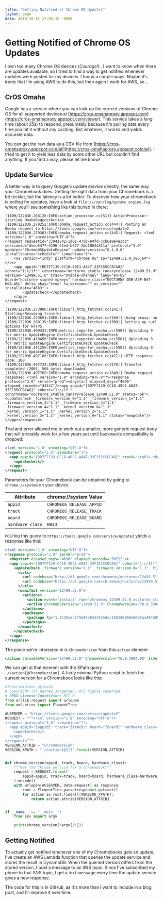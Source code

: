 ```yaml
---
title: "Getting Notified of Chrome OS Updates"
layout: page
date: 2019-10-11 17:09:10 -0000
---
```


# Getting Notified of Chrome OS Updates

I own too many Chrome OS devices (*Courage!*) . I want to know when there are updates available, so I tried to find a way to get notified whenever updates were posted for my devices. I found a couple ways. Maybe it's ironic that I'm using AWS to do this, but then again I work for AWS, so...

## CrOS Omaha
Google has a service where you can look up the current versions of Chrome OS for all supported devices at [https://cros-omahaproxy.appspot.com](https://cros-omahaproxy.appspot.com/viewer). This service takes a *long* time (about 25s) to respond, presumably because it's pulling data every time you hit it without any caching. But whatever, it works and yields accurate data.

You can get the raw data as a CSV file from [https://cros-omahaproxy.appspot.com/all](https://cros-omahaproxy.appspot.com/all). I tried to get it to yield less data by some other URL but couldn't find anything. If you find a way, please let me know!

## Update Service
A better way is to query Google's update service directly, the same way your Chromebook does. Getting the right data from your Chromebook is a bit trickier, but the latency is a lot better. To discover how your chromebook is polling for updates, have a look at `file:///var/log/update_engine.log` where you'll see something like this buried in there:

```log
[1109/122036.268126:INFO:action_processor.cc(51)] ActionProcessor: starting OmahaRequestAction
[1109/122036.270252:INFO:omaha_request_action.cc(444)] Posting an Omaha request to https://tools.google.com/service/update2
[1109/122036.270303:INFO:omaha_request_action.cc(445)] Request: <?xml version="1.0" encoding="UTF-8"?>
<request requestid="33041542-1d01-475b-84fd-ccb6e8e4e3cb" sessionid="deea5477-4296-41ed-b627-2dd1063d311a" protocol="3.0" updater="ChromeOSUpdateEngine" updaterversion="0.1.0.0" installsource="scheduler" ismachine="1">
    <os version="Indy" platform="Chrome OS" sp="12499.51.0_x86_64"></os>
    <app appid="{BD7F7139-CC18-49C1-A847-33F155CCBCA8}" cohort="1:c/1f:" cohortname="nocturne_stable_canaryrelease_12499.51.0" version="12499.51.0" track="stable-channel" lang="en-US" board="nocturne-signed-mpkeys" hardware_class="NOCTURNE D5B-A5F-B47-H6A-A5L" delta_okay="true" fw_version="" ec_version="" installdate="4683" >
        <updatecheck></updatecheck>
    </app>
</request>

[1109/122036.273080:INFO:libcurl_http_fetcher.cc(141)] Starting/Resuming transfer
[1109/122036.279691:INFO:libcurl_http_fetcher.cc(160)] Using proxy: no
[1109/122036.280139:INFO:libcurl_http_fetcher.cc(300)] Setting up curl options for HTTPS
[1109/122036.409431:INFO:metrics_reporter_omaha.cc(550)] Uploading 0 for metric UpdateEngine.CertificateCheck.UpdateCheck
[1109/122036.410456:INFO:metrics_reporter_omaha.cc(550)] Uploading 0 for metric UpdateEngine.CertificateCheck.UpdateCheck
[1109/122036.411256:INFO:metrics_reporter_omaha.cc(550)] Uploading 0 for metric UpdateEngine.CertificateCheck.UpdateCheck
[1109/122036.497188:INFO:libcurl_http_fetcher.cc(471)] HTTP response code: 200
[1109/122036.497724:INFO:libcurl_http_fetcher.cc(578)] Transfer completed (200), 566 bytes downloaded
[1109/122036.497789:INFO:omaha_request_action.cc(840)] Omaha request response: <?xml version="1.0" encoding="UTF-8"?><response protocol="3.0" server="prod"><daystart elapsed_days="4695" elapsed_seconds="44437"/><app appid="{BD7F7139-CC18-49C1-A847-33F155CCBCA8}" cohort="1:c/1f:" cohortname="nocturne_stable_canaryrelease_12499.51.0" status="ok"><updatecheck _firmware_version_0="1.1" _firmware_version_1="1.1" _firmware_version_2="1.1" _firmware_version_3="1.1" _firmware_version_4="1.1" _kernel_version_0="1.1" _kernel_version_1="1.1" _kernel_version_2="1.1" _kernel_version_3="1.1" _kernel_version_4="1.1" status="noupdate"/></app></response>
```

Trial and error allowed me to work out a smaller, more generic request body that will probably work for a few years yet until backwards compatibility is dropped:

```xml
<?xml version="1.0" encoding="UTF-8"?>
<request protocol="3.0" ismachine="1">
  <app appid="{BD7F7139-CC18-49C1-A847-33F155CCBCA8}" track="stable-channel" board="nocturne-signed-mpkeys" hardware_class="NOCTURNE D5B-A5F-B47-H6A-A5L" delta_okay="false">
    <updatecheck/>
  </app>
</request>
```

Parameters for your Chromebook can be obtained by going to `chrome://system` on your device.

|Attribute|chrome://system Value|
|--|--|
|`appid`|`CHROMEOS_RELEASE_APPID`|
|`track`|`CHROMEOS_RELEASE_TRACK`|
|`board`|`CHROMEOS_RELEASE_BOARD`|
|`hardware_class`|`HWID`|

`POST`ing this query to `https://tools.google.com/service/update2` yields a response like this:

```xml
<?xml version="1.0" encoding="UTF-8"?>
<response protocol="3.0" server="prod">
  <daystart elapsed_days="4696" elapsed_seconds="30722"/>
  <app appid="{BD7F7139-CC18-49C1-A847-33F155CCBCA8}" cohort="1:c/1f:" cohortname="nocturne_stable_canaryrelease_12499.51.0" status="ok">
    <updatecheck _firmware_version="1.1" _firmware_version_0="1.1" _firmware_version_1="1.1" _firmware_version_2="1.1" _firmware_version_3="1.1" _firmware_version_4="1.1" _kernel_version="1.1" _kernel_version_0="1.1" _kernel_version_1="1.1" _kernel_version_2="1.1" _kernel_version_3="1.1" _kernel_version_4="1.1" status="ok">
      <urls>
        <url codebase="http://dl.google.com/chromeos/nocturne/12499.51.0/stable-channel/"/>
        <url codebase="https://dl.google.com/chromeos/nocturne/12499.51.0/stable-channel/"/>
      </urls>
      <manifest version="12499.51.0">
        <actions>
          <action event="install" run="chromeos_12499.51.0_nocturne_stable-channel_full_mp.bin-e52a7b4317aacd1689bc610656a9bcfb.signed"/>
          <action ChromeOSVersion="12499.51.0" ChromeVersion="78.0.3904.92" IsDeltaPayload="false" MaxDaysToScatter="14" MetadataSignatureRsa="okC/hvhqmQnerQ33y4AWPYFI6yGLHKIPOmzKzb/ri4odvKEmr1KKMWvgXLxzTFTorBpl2I/Wrx634E61cMQSssQKPUQ9hAFXdSorIuO60kEgGZivQVMR4kktETka84SCuORgOzum9VN27V9MQyG3+CIS+C1BflPPGXPd6zw35FTh4LI4HkX6cIy6kTldxZt9V7XywEdLuZpQZmC2PI3kr1Nf9B+scgTwdHaoq9g2hCmbsxq+ivPKVjfVRrWNwVUVnERJs5WfK+27qmuf6a8piC2wl3ApyqzYda4iY/QLsWTuROYVNbf7YWKrPQF1QpzeWLmgDtuAThS0oLkFuGZwNw==" MetadataSize="65824" event="postinstall" sha256="MSAexfVkSoPRVl3sGQJGlY4Gl6pJRoXDXy1+BsHNpdg="/>
        </actions>
        <packages>
          <package fp="1.31201ec5f5644a83d1565dec190246958e0697aa494685c35f2d7e06c1cda5d8" hash_sha256="31201ec5f5644a83d1565dec190246958e0697aa494685c35f2d7e06c1cda5d8" name="chromeos_12499.51.0_nocturne_stable-channel_full_mp.bin-e52a7b4317aacd1689bc610656a9bcfb.signed" required="true" size="1133479208"/>
        </packages>
      </manifest>
    </updatecheck>
  </app>
</response>
```

The piece we're interested in is `ChromeVersion` from this `action` element:

```xml
<action ChromeOSVersion="12499.51.0" ChromeVersion="78.0.3904.92" IsDeltaPayload="false" MaxDaysToScatter="14" MetadataSignatureRsa="okC/hvhqmQnerQ33y4AWPYFI6yGLHKIPOmzKzb/ri4odvKEmr1KKMWvgXLxzTFTorBpl2I/Wrx634E61cMQSssQKPUQ9hAFXdSorIuO60kEgGZivQVMR4kktETka84SCuORgOzum9VN27V9MQyG3+CIS+C1BflPPGXPd6zw35FTh4LI4HkX6cIy6kTldxZt9V7XywEdLuZpQZmC2PI3kr1Nf9B+scgTwdHaoq9g2hCmbsxq+ivPKVjfVRrWNwVUVnERJs5WfK+27qmuf6a8piC2wl3ApyqzYda4iY/QLsWTuROYVNbf7YWKrPQF1QpzeWLmgDtuAThS0oLkFuGZwNw==" MetadataSize="65824" event="postinstall" sha256="MSAexfVkSoPRVl3sGQJGlY4Gl6pJRoXDXy1+BsHNpdg="/>
```

We can get at that element with the XPath query `.//action[@ChromeVersion]`. A fairly minimal Python script to fetch the current version for a Chromebook looks like this:

```python
#!/usr/bin/env python3
# Copyright (c) Andrew Jorgensen. All rights reserved.
# SPDX-License-Identifier: MIT-0
from urllib.request import urlopen
from xml.etree import ElementTree

AUSERVER = "https://tools.google.com/service/update2"
REQUEST = """<?xml version="1.0" encoding="UTF-8"?>
<request protocol="3.0" ismachine="1">
  <app appid="{appid}" track="{track}" board="{board}" hardware_class="{hardware_class}" delta_okay="false">
    <updatecheck/>
  </app>
</request>"""
VERSION_ATTRIB = "ChromeVersion"
VERSION_XPATH = ".//action[@{}]".format(VERSION_ATTRIB)


def chrome_version(appid, track, board, hardware_class):
    """Get the Chrome version for a Chromebook"""
    request = REQUEST.format(
        appid=appid, track=track, board=board, hardware_class=hardware_class
    ).encode()
    with urlopen(AUSERVER, data=request) as response:
        root = ElementTree.parse(response).getroot()
        for action in root.findall(VERSION_XPATH):
            return action.attrib[VERSION_ATTRIB]


if __name__ == "__main__":
    from sys import argv

    print(chrome_version(*argv[1:]))
```

## Getting Notified
To actually get notified whenever one of my Chromebooks gets an update, I've create an AWS Lambda function that queries the update service and stores the result in DynamoDB. When the queried version differs from the stored version, I post a message to an SNS topic. Since I've subscribed my phone to that SNS topic, I get a text message every time the update service gives a new response.

The code for this is in GitHub, as it's more than I want to include in a blog post, and I'll improve it over time.
